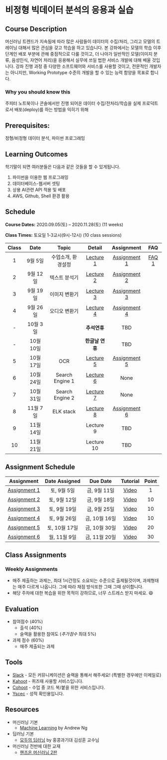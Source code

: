 # 비정형 빅데이터 분석의 응용과 실습


## Course Description

머신러닝 트렌드가 지속됨에 따라 많은 사람들이 데이터의 수집/처리, 그리고 모델의 트레이닝 대해서 많은 관심을 갖고 학습을 하고 있습니다. 본 강좌에서는 모델의 학습 이후 단계인 배포 부분에 관해 중점적으로 다룰 것이고, 더 나아가 일반적인 모델(이미지 분류, 음성인식, 자연어 처리)을 응용해서 실무에 쓰일 법한 서비스 개발에 대해 배울 것입니다. 강좌 진행 과정 중 다양한 소프트웨어와 서비스를 사용할 것이고, 전문적인 개발자는 아니지만, Working Prototype 수준의 개발을 할 수 있는 능력 함양을 목표로 합니다.


### Why you should know this

주피터 노트북이나 콘솔에서만 진행 되어온 데이터 수집/전처리/학습을 실제 프로덕트로서 배포(deploy)를 하는 방법을 익히기 위해

## Prerequisites:  
정형/비정형 데이터 분석, 파이썬 프로그래밍

## Learning Outcomes

학기말이 되면 여러분들은 다음과 같은 것들을 할 수 있게됩니다.

1. 파이썬을 이용한 웹 프로그래밍
1. 데이터베이스-웹서버 셋팅
1. 상용 AI관련 API 적용 및 배포
1. AWS, Github, Shell 환경 활용

## Schedule

**Course Dates:** 2020.09.05(토) – 2020.11.28(토) (11 weeks)

**Class Times:** 토요일 1-3교시(9시-12시) (10 class sessions)

| Class |          Date          |  Topic  |        Detail      |        Assignment         | FAQ |
|:-----:|:----------------------:|:-------:|:------------------:|:-------------------------:|:---:|
|  1 |  9월 5일                 | 수업소개, 환경설정 | [Lecture 1] | [Assignment 1] | [FAQ 1] |
|  2 |  9월 12일                | 텍스트 분석기 | [Lecture 2] |  [Assignment 2] | |
|  3 |  9월 19일                | 이미지 변환기 | [Lecture 3] | [Assignment 3] | |
|  4 |  9월 26일                | 오디오 변환기 | [Lecture 4] | [Assignment 4] | |
|  - |  10월 3일                | | **추석연휴** | TBD | |
|  - |  10월 10일                | | **한글날 연휴** | TBD | |
|  5 |  10월 17일               | OCR | [Lecture 5] | [Assignment 5] | |
|  6 |  10월 24일               | Search Engine 1 | [Lecture 6] | None | |
|  7 |  10월 31일               | Search Engine 2 | [Lecture 7] | None | |
|  8 |  11월 7일               | ELK stack | [Lecture 8] | [Assignment 6] | |
|  9 |  11월 14일                | | Lecture 9 | TBD | |
|  10 |  11월 21일              | | Lecture 10 | TBD | |





[Lecture 1]: lecture/week-01
[Lecture 2]: lecture/week-02
[Lecture 3]: lecture/week-03
[Lecture 4]: lecture/week-04
[Lecture 5]: lecture/week-05
[Lecture 6]: lecture/week-06
[Lecture 7]: lecture/week-07
[Lecture 8]: lecture/week-08
[Lecture 9]: lecture/week-09
[Lecture 10]: lecture/week-10

[Assignment 1]: assignment/week-01/README.md
[Assignment 2]: assignment/week-02/README.md
[Assignment 3]: assignment/week-03/README.md
[Assignment 4]: assignment/week-04/README.md
[Assignment 5]: assignment/week-05/README.md
[Assignment 6]: assignment/week-08/README.md
[FAQ 1]: FAQ.md

## Assignment Schedule 


|                        Assignment                         | Date Assigned |   Due Date   | Tutorial | Point |
|:---------------------------------------------------------:|:-------------:|:------------:|:------------:|:------------:|
| [Assignment 1]                      |  토, 9월 5일  |  금, 9월 11일 | [Video](https://www.loom.com/share/4ceceb7d5753439b860c06766026a69b) | 1 |
| [Assignment 2]                      |  토, 9월 12일  |  금, 9월 18일 | [Video](https://www.loom.com/share/3239910db8f94092a4a2f7fb2b7f8668) | 10 |
| [Assignment 3]                      |  토, 9월 19일  |  금, 9월 25일 | [Video](https://www.loom.com/share/d9e91d8d0bda416db2117d5bac7ae024) | 10 |
| [Assignment 4]                      |  토, 9월 26일  |  금, 10월 16일 | [Video](https://www.loom.com/share/173d131b1c2540a881f386eb904f06e7) | 10 |
| [Assignment 5]                      |  토, 10월 17일  |  금, 10월 30일 | [Video](https://www.loom.com/share/b38ab4a451ed45e795299e5f720afbff) | 20 |
| [Assignment 6]                      |  월, 11월 9일  |  금, 11월 20일 | [Video](https://www.loom.com/share/bddeb4ee4f404142a58f6dd7bac68e0b) | 30 |




## Class Assignments


### Weekly Assignments

- 매주 제출하는 과제는, 최대 1시간정도 소요되는 수준으로 출제될것이며, 과제형태는 매주 다르게 나옵니다. 그에 따라 채점 방식또한 그때 그때 상이합니다.
- 해당 주차에 대한 복습을 위한 목적이 강하므로, 너무 스트레스 받지 마세요. :smile:

## Evaluation

- 참여점수 (40%)
    - 출석 (40%)
    - 슬랙을 활용한 참여도 (*추가점수* 최대 5%)
- 과제 점수 (60%)
    - 매주 제출되는 과제 

## Tools

- [Slack](https://gsi7622-012020-fall.slack.com/) - 모든 커뮤니케이션은 슬랙을 통해서 해주세요! (특별한 경우에만 이메일로)
- [Kahoot](https://kahoot.it) - 퀴즈때 사용할 서비스입니다.
- [Cohoot](https://cohoot.link) - 수업 중 코드 복/붙을 위한 서비스입니다.
- [Yscec](https://yscec.yonsei.ac.kr/course/view.php?id=171934) - 성적 확인용입니다.


## Resources
- 머신러닝 기본
    - [Machine Learning](https://www.youtube.com/watch?v=PPLop4L2eGk&list=PLLssT5z_DsK-h9vYZkQkYNWcItqhlRJLN&ab_channel=ArtificialIntelligence-AllinOne) by Andrew Ng
- 딥러닝 기본
    - [모두의 딥러닝](https://www.youtube.com/watch?v=BS6O0zOGX4E&list=PLlMkM4tgfjnLSOjrEJN31gZATbcj_MpUm&ab_channel=SungKim) by 홍콩과기대 김성훈 교수님
- 머신러닝 전반에 대한 교재
    - [핸즈온 머신러닝 2판](https://www.aladin.co.kr/shop/wproduct.aspx?ItemId=237677114)
